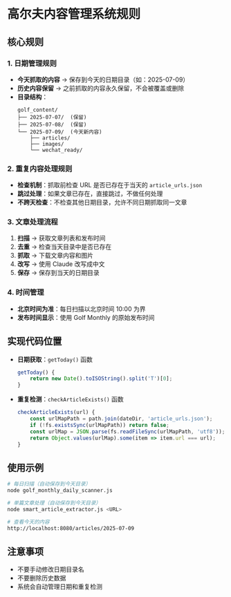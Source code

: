 # 高尔夫内容管理系统规则

## 核心规则

### 1. 日期管理规则
- **今天抓取的内容** → 保存到今天的日期目录（如：2025-07-09）
- **历史内容保留** → 之前抓取的内容永久保留，不会被覆盖或删除
- **目录结构**：
  ```
  golf_content/
  ├── 2025-07-07/  (保留)
  ├── 2025-07-08/  (保留)
  └── 2025-07-09/  (今天新内容)
      ├── articles/
      ├── images/
      └── wechat_ready/
  ```

### 2. 重复内容处理规则
- **检查机制**：抓取前检查 URL 是否已存在于当天的 `article_urls.json`
- **跳过处理**：如果文章已存在，直接跳过，不做任何处理
- **不跨天检查**：不检查其他日期目录，允许不同日期抓取同一文章

### 3. 文章处理流程
1. **扫描** → 获取文章列表和发布时间
2. **去重** → 检查当天目录中是否已存在
3. **抓取** → 下载文章内容和图片
4. **改写** → 使用 Claude 改写成中文
5. **保存** → 保存到当天的日期目录

### 4. 时间管理
- **北京时间为准**：每日扫描以北京时间 10:00 为界
- **发布时间显示**：使用 Golf Monthly 的原始发布时间

## 实现代码位置

- **日期获取**：`getToday()` 函数
  ```javascript
  getToday() {
      return new Date().toISOString().split('T')[0];
  }
  ```

- **重复检测**：`checkArticleExists()` 函数
  ```javascript
  checkArticleExists(url) {
      const urlMapPath = path.join(dateDir, 'article_urls.json');
      if (!fs.existsSync(urlMapPath)) return false;
      const urlMap = JSON.parse(fs.readFileSync(urlMapPath, 'utf8'));
      return Object.values(urlMap).some(item => item.url === url);
  }
  ```

## 使用示例

```bash
# 每日扫描（自动保存到今天目录）
node golf_monthly_daily_scanner.js

# 单篇文章处理（自动保存到今天目录）
node smart_article_extractor.js <URL>

# 查看今天的内容
http://localhost:8080/articles/2025-07-09
```

## 注意事项
- 不要手动修改日期目录名
- 不要删除历史数据
- 系统会自动管理日期和重复检测